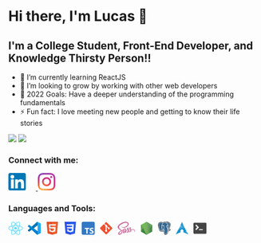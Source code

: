 # Hi there, I'm Lucas 👋 
## I'm a College Student, Front-End Developer, and Knowledge Thirsty Person!!

- 🌱 I’m currently learning ReactJS 
- 👯 I’m looking to grow by working with other web developers
- 📆 2022 Goals: Have a deeper understanding of the programming fundamentals
- ⚡ Fun fact: I love meeting new people and getting to know their life stories

<div>
<img width="180rem" src="https://github-readme-stats.vercel.app/api?username=lucasjungdeveloper&show_icons=true&theme=tokyonight&include_all_commits=true&count_private=true"/>
<img width="180rem" src="https://github-readme-stats.vercel.app/api/top-langs/?username=lucasjungdeveloper&layout=compact&langs_count=6&theme=tokyonight"/>
</div>

### Connect with me:

[<img src="./assets/LinkedIn.png" alt="LinkedIn" height="35px" style="padding-right:20px;"/> ](https://br.linkedin.com/in/lucas-jung-2584081a4/)
[<img src="./assets/Instagram.png" alt="Instagram" height="35px"/>](https://www.instagram.com/lucasjungdeveloper/)

### Languages and Tools:

<img align="left" alt="React" height="26px" src="./assets/React-icon.svg" style="padding-right:10px;" />
<img align="left" alt="Visual Studio Code" height="26px" src="./assets/Visual_Studio_Code_1.35_icon.svg" style="padding-right:10px;" />
<img align="left" alt="HTML5" height="26px" src="./assets/1024px-HTML5_Badge.svg.png" style="padding-right:10px;" />
<img align="left" alt="CSS3" height="26px" src="./assets/CSS3_logo.svg" style="padding-right:10px;" />
<img align="left" alt="TypeScript" height="26px" src="./assets/Typescript_logo_2020.svg" style="padding-right:10px;" />
<img align="left" alt="Git" height="26px" src="./assets/Git_icon.svg" style="padding-right:10px;" />
<img align="left" alt="Sass" height="26px" src="./assets/512px-Sass_Logo_Color.svg.png" style="padding-right:10px;" />
<img align="left" alt="Node.js" height="26px" src="./assets/Node-Icon.png" style="padding-right:10px;" />
<img align="left" alt="PostgreSQL" height="26px" src="./assets/Postgresql_elephant.svg" style="padding-right:10px;" />
<img align="left" alt="Arch Linux" height="26px" src="./assets/Archlinux-icon-crystal-64.svg" style="padding-right:10px;" />
<img align="left" alt="Terminal" height="26px" src="./assets/terminal_13.svg" style="padding-right:10px;" />
